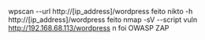wpscan --url http://[ip_address]/wordpress  feito
nikto -h http://[ip_address]/wordpress  feito
nmap -sV --script vuln http://192.168.68.113/wordpress n foi
OWASP ZAP
